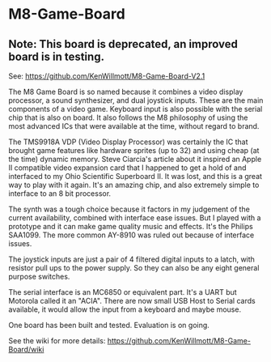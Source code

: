 # M8-Game-Board

## Note: This board is deprecated, an improved board is in testing.

See: https://github.com/KenWillmott/M8-Game-Board-V2.1

The M8 Game Board is so named because it combines a video display processor, a sound synthesizer, and dual joystick inputs. These are the main components of a video game. Keyboard input is also possible with the serial chip that is also on board. It also follows the M8 philosophy of using the most advanced ICs that were available at the time, without regard to brand.

The TMS9918A VDP (Video Display Processor) was certainly the IC that brought game features like hardware sprites (up to 32) and using cheap (at the time) dynamic memory. Steve Ciarcia's article about it inspired an Apple II compatible video expansion card that I happened to get a hold of and interfaced to my Ohio Scientific Superboard II. It was lost, and this is a great way to play with it again. It's an amazing chip, and also extremely simple to interface to an 8 bit processor.

The synth was a tough choice because it factors in my judgement of the current availability, combined with interface ease issues. But I played with a prototype and it can make game quality music and effects. It's the Philips SAA1099. The more common AY-8910 was ruled out because of interface issues.

The joystick inputs are just a pair of 4 filtered digital inputs to a latch, with resistor pull ups to the power supply. So they can also be any eight general purpose switches.

The serial interface is an MC6850 or equivalent part. It's a UART but Motorola called it an "ACIA". There are now small USB Host to Serial cards available, it would allow the input from a keyboard and maybe mouse.

One board has been built and tested. Evaluation is on going.

See the wiki for more details:
https://github.com/KenWillmott/M8-Game-Board/wiki
